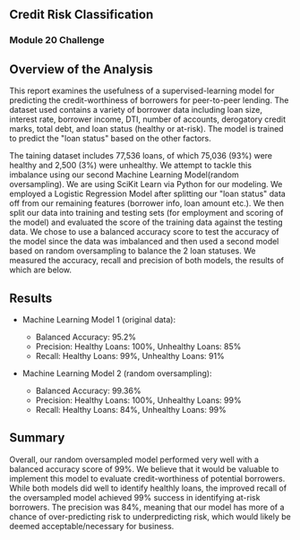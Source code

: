 ## Credit Risk Classification

### Module 20 Challenge

## Overview of the Analysis

This report examines the usefulness of a supervised-learning model for predicting the credit-worthiness of borrowers for peer-to-peer lending. The dataset used contains a variety of borrower data including loan size, interest rate, borrower income, DTI, number of accounts, derogatory credit marks, total debt, and loan status (healthy or at-risk). The model is trained to predict the "loan status" based on the other factors. 

The taining dataset includes 77,536 loans, of which 75,036 (93%) were healthy and 2,500 (3%) were unhealthy. We attempt to tackle this imbalance using our second Machine Learning Model(random oversampling). We are using SciKit Learn via Python for our modeling. We employed a Logistic Regression Model after splitting our "loan status" data off from our remaining features (borrower info, loan amount etc.). We then split our data into training and testing sets (for employment and scoring of the model) and evaluated the score of the training data against the testing data. We chose to use a balanced accuracy score to test the accuracy of the model since the data was imbalanced and then used a second model based on random oversampling to balance the 2 loan statuses. We measured the accuracy, recall and precision of both models, the results of which are below.

## Results

* Machine Learning Model 1 (original data):
  
  * Balanced Accuracy: 95.2%
  * Precision: Healthy Loans: 100%, Unhealthy Loans: 85%
  * Recall: Healthy Loans: 99%, Unhealthy Loans: 91%
    
* Machine Learning Model 2 (random oversampling):
  * Balanced Accuracy: 99.36%
  * Precision: Healthy Loans: 100%, Unhealthy Loans: 99%
  * Recall: Healthy Loans: 84%, Unhealthy Loans: 99%

## Summary

Overall, our random oversampled model performed very well with a balanced accuracy score of 99%. We believe that it would be valuable to implement this model to evaluate credit-worthiness of potential borrowers. While both models did well to identify healthly loans, the improved recall of the oversampled model achieved 99% success in identifying at-risk borrowers. The precision was 84%, meaning that our model has more of a chance of over-predicting risk to underpredicting risk, which would likely be deemed acceptable/necessary for business. 

